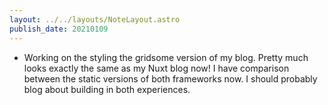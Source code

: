 ```yaml
---
layout: ../../layouts/NoteLayout.astro
publish_date: 20210109
---
```


- Working on the styling the gridsome version of my blog. Pretty much looks exactly the same as my Nuxt blog now! I have comparison between the static versions of both frameworks now. I should probably blog about building in both experiences.
